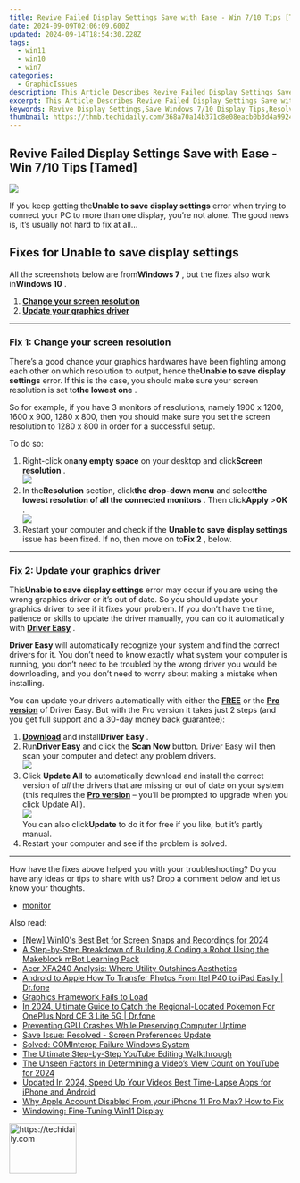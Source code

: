 ```yaml
---
title: Revive Failed Display Settings Save with Ease - Win 7/10 Tips [Tamed]
date: 2024-09-09T02:06:09.600Z
updated: 2024-09-14T18:54:30.228Z
tags:
  - win11
  - win10
  - win7
categories:
  - GraphicIssues
description: This Article Describes Revive Failed Display Settings Save with Ease - Win 7/10 Tips [Tamed]
excerpt: This Article Describes Revive Failed Display Settings Save with Ease - Win 7/10 Tips [Tamed]
keywords: Revive Display Settings,Save Windows 7/10 Display Tips,Resolve Failed Settings Win 7,Tame Display Issues [Win],Easy Windows 10 Tips,Restore Display Settings [Tamed],Troubleshoot Failed Displays Win 10/7
thumbnail: https://thmb.techidaily.com/368a70a14b371c8e08eacb0b3d4a99240a39fbb092918116ea6d8f331f8e83e6.jpg
---
```


## Revive Failed Display Settings Save with Ease - Win 7/10 Tips [Tamed]

![](https://images.drivereasy.com/wp-content/uploads/2018/10/img_5bd02e58a9310.jpg)

 If you keep getting the**Unable to save display settings** error when trying to connect your PC to more than one display, you’re not alone. The good news is, it’s usually not hard to fix at all…

## Fixes for Unable to save display settings

 All the screenshots below are from**Windows 7** , but the fixes also work in**Windows 10** .

1. [**Change your screen resolution**](#F1)
2. [**Update your graphics driver**](#F2)

---

### Fix 1: Change your screen resolution

 There’s a good chance your graphics hardwares have been fighting among each other on which resolution to output, hence the**Unable to save display settings** error. If this is the case, you should make sure your screen resolution is set to**the lowest one** .

 So for example, if you have 3 monitors of resolutions, namely 1900 x 1200, 1600 x 900, 1280 x 800, then you should make sure you set the screen resolution to 1280 x 800 in order for a successful setup.

To do so:

1. Right-click on**any empty space** on your desktop and click**Screen resolution** .  
![](https://images.drivereasy.com/wp-content/uploads/2018/10/img_5bd0327f8f399.jpg)
2. In the**Resolution** section, click**the drop-down menu** and select**the lowest resolution of all the connected monitors** . Then click**Apply** \>**OK** .  
![](https://images.drivereasy.com/wp-content/uploads/2018/10/img_5bd0337e4c82a.jpg)
3. Restart your computer and check if the **Unable to save display settings** issue has been fixed. If no, then move on to**Fix 2** , below.

---

### Fix 2: Update your graphics driver

 This**Unable to save display settings** error may occur if you are using the wrong  graphics  driver or it’s out of date. So you should update your graphics driver  to see if it fixes your problem. If you don’t have the time, patience or skills to update the driver manually, you can do it automatically with **[Driver Easy](https://tools.techidaily.com/drivereasy/download/)** .

**Driver Easy** will automatically recognize your system and find the correct drivers for it. You don’t need to know exactly what system your computer is running, you don’t need to be troubled by the wrong driver you would be downloading, and you don’t need to worry about making a mistake when installing.

 You can update your drivers automatically with either the **[FREE](https://tools.techidaily.com/drivereasy/download/)**  or the **[Pro version](https://tools.techidaily.com/drivereasy/download/)**  of Driver Easy. But with the Pro version it takes just 2 steps (and you get full support and a 30-day money back guarantee):

1. [**Download**](https://tools.techidaily.com/drivereasy/download/) and install**Driver Easy** .
2. Run**Driver Easy** and click the **Scan Now** button. Driver Easy will then scan your computer and detect any problem drivers.  
![](https://images.drivereasy.com/wp-content/uploads/2018/10/img_5bd037a514d66.jpg)
3. Click **Update All** to automatically download and install the correct version of _all_ the drivers that are missing or out of date on your system (this requires the **[Pro version](https://tools.techidaily.com/drivereasy/download/)**  – you’ll be prompted to upgrade when you click Update All).  
![](https://images.drivereasy.com/wp-content/uploads/2018/10/img_5bd037b383fd5.jpg)  
 You can also click**Update** to do it for free if you like, but it’s partly manual.
4. Restart your computer and see if the problem is solved.

---

 How have the fixes above helped you with your troubleshooting? Do you have any ideas or tips to share with us? Drop a comment below and let us know your thoughts.

* [monitor](https://tools.techidaily.com/drivereasy/download/)

<ins class="adsbygoogle"
     style="display:block"
     data-ad-format="autorelaxed"
     data-ad-client="ca-pub-7571918770474297"
     data-ad-slot="1223367746"></ins>

<ins class="adsbygoogle"
     style="display:block"
     data-ad-client="ca-pub-7571918770474297"
     data-ad-slot="8358498916"
     data-ad-format="auto"
     data-full-width-responsive="true"></ins>

<span class="atpl-alsoreadstyle">Also read:</span>
<div><ul>
<li><a href="https://video-capture.techidaily.com/new-win10s-best-bet-for-screen-snaps-and-recordings-for-2024/"><u>[New] Win10's Best Bet for Screen Snaps and Recordings for 2024</u></a></li>
<li><a href="https://buynow-reviews.techidaily.com/a-step-by-step-breakdown-of-building-and-coding-a-robot-using-the-makeblock-mbot-learning-pack/"><u>A Step-by-Step Breakdown of Building & Coding a Robot Using the Makeblock mBot Learning Pack</u></a></li>
<li><a href="https://buynow-reviews.techidaily.com/acer-xfa240-analysis-where-utility-outshines-aesthetics/"><u>Acer XFA240 Analysis: Where Utility Outshines Aesthetics</u></a></li>
<li><a href="https://blog-min.techidaily.com/android-to-apple-how-to-transfer-photos-from-itel-p40-to-ipad-easily-drfone-by-drfone-transfer-from-android-transfer-from-android/"><u>Android to Apple How To Transfer Photos From Itel P40 to iPad Easily | Dr.fone</u></a></li>
<li><a href="https://graphic-issues.techidaily.com/graphics-framework-fails-to-load/"><u>Graphics Framework Fails to Load</u></a></li>
<li><a href="https://android-pokemon-go.techidaily.com/in-2024-ultimate-guide-to-catch-the-regional-located-pokemon-for-oneplus-nord-ce-3-lite-5g-drfone-by-drfone-virtual-android/"><u>In 2024, Ultimate Guide to Catch the Regional-Located Pokemon For OnePlus Nord CE 3 Lite 5G | Dr.fone</u></a></li>
<li><a href="https://graphic-issues.techidaily.com/preventing-gpu-crashes-while-preserving-computer-uptime/"><u>Preventing GPU Crashes While Preserving Computer Uptime</u></a></li>
<li><a href="https://graphic-issues.techidaily.com/save-issue-resolved-screen-preferences-update/"><u>Save Issue: Resolved - Screen Preferences Update</u></a></li>
<li><a href="https://graphic-issues.techidaily.com/solved-cominterop-failure-windows-system/"><u>Solved: COMInterop Failure Windows System</u></a></li>
<li><a href="https://youtube-zero.techidaily.com/ltimate-step-by-step-youtube-editing-walkthrough/"><u>The Ultimate Step-by-Step YouTube Editing Walkthrough</u></a></li>
<li><a href="https://facebook-record-videos.techidaily.com/the-unseen-factors-in-determining-a-videos-view-count-on-youtube-for-2024/"><u>The Unseen Factors in Determining a Video’s View Count on YouTube for 2024</u></a></li>
<li><a href="https://smart-video-creator.techidaily.com/updated-in-2024-speed-up-your-videos-best-time-lapse-apps-for-iphone-and-android/"><u>Updated In 2024, Speed Up Your Videos Best Time-Lapse Apps for iPhone and Android</u></a></li>
<li><a href="https://apple-account.techidaily.com/why-apple-account-disabled-from-your-iphone-11-pro-max-how-to-fix-by-drfone-ios/"><u>Why Apple Account Disabled From your iPhone 11 Pro Max? How to Fix</u></a></li>
<li><a href="https://graphic-issues.techidaily.com/windowing-fine-tuning-win11-display/"><u>Windowing: Fine-Tuning Win11 Display</u></a></li>
</ul></div>

<!-- affiliate ads begin -->
<a href="https://aligracehair.sjv.io/c/5597632/2115940/19272" target="_top" id="2115940">
  <img src="//a.impactradius-go.com/display-ad/19272-2115940" border="0" alt="https://techidaily.com" width="120" height="90"/>
</a>
<img height="0" width="0" src="https://aligracehair.sjv.io/i/5597632/2115940/19272" style="position:absolute;visibility:hidden;" border="0" />
<!-- affiliate ads end -->

